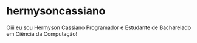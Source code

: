 # hermysoncassiano
Oiii eu sou Hermyson Cassiano Programador e Estudante de Bacharelado em Ciência da Computação!
